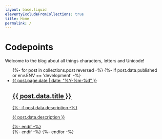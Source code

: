 ```yaml
---
layout: base.liquid
eleventyExcludeFromCollections: true
title: Home
permalink: /
---
```


<h1>Codepoints</h1>

<p>Welcome to the blog about all things characters, letters and Unicode!</p>

<ul class="posts">
  {%- for post in collections.post reversed -%}
    {%- if post.data.published or env.ENV == 'development' -%}
      <li>
        <a href="{{ post.url }}">
          <time>{{ post.page.date | date: "%Y-%m-%d" }}</time>
          <h2>{{ post.data.title }}</h2>
          {%- if post.data.description -%}
            <p>{{ post.data.description }}</p>
          {%- endif -%}
        </a>
      </li>
    {%- endif -%}
  {%- endfor -%}
</ul>
